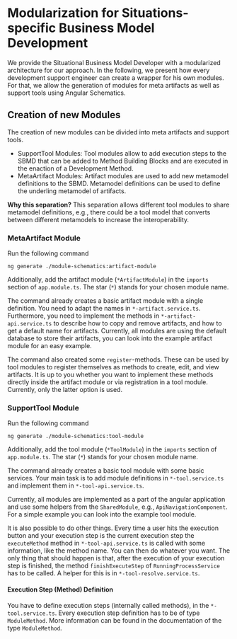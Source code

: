 # Modularization for Situations-specific Business Model Development
We provide the Situational Business Model Developer with a modularized architecture for our approach. In the following, we present how every development support engineer can create a wrapper for his own modules. For that, we allow the generation of modules for meta artifacts as well as support tools using Angular Schematics.

## Creation of new Modules
The creation of new modules can be divided into meta artifacts and support tools.

- SupportTool Modules: Tool modules allow to add execution steps to the SBMD that
  can be added to Method Building Blocks and are executed in the
  enaction of a Development Method.
- MetaArtifact Modules: Artifact modules are used to add new metamodel
  definitions to the SBMD. Metamodel definitions can be used to define the underling
  metamodel of artifacts.

**Why this separation?** This separation allows different tool modules to
share metamodel definitions, e.g., there could be a tool model that
converts between different metamodels to increase the interoperability.


### MetaArtifact Module

Run the following command

```
ng generate ./module-schematics:artifact-module
```

Additionally, add the artifact module (`*ArtifactModule`) in the `imports` section
of `app.module.ts`. The star (`*`) stands for your chosen module name.

The command already creates a basic artifact module with a single
definition. You need to adapt the names in `*-artifact.service.ts`.
Furthermore, you need to implement the methods in `*-artifact-api.service.ts` to
describe how to copy and remove artifacts, and how to get a default name
for artifacts. Currently, all modules are using the default database to store their
artifacts, you can look into the example artifact module for an easy example.

The command also created some `register`-methods. These can be used by tool modules
to register themselves as methods to create, edit, and view artifacts. It is up to you
whether you want to implement these methods directly inside the artifact module or via registration
in a tool module. Currently, only the latter option is used.

### SupportTool Module

Run the following command

```
ng generate ./module-schematics:tool-module
```

Additionally, add the tool module (`*ToolModule`) in the `imports` section
of `app.module.ts`. The star (`*`) stands for your chosen module name.

The command already creates a basic tool module with some basic services.
Your main task is to add module definitions in `*-tool.service.ts` and implement them
in `*-tool-api.service.ts`.

Currently, all modules are implemented as a part of the angular application and use some helpers from
the `SharedModule`, e.g., `ApiNavigationComponent`.
For a simple example you can look into the example tool module.

It is also possible to do other things. Every time a user hits the
execution button and your execution step is the current execution step
the `executeMethod` method in `*-tool-api.service.ts` is called with some
information, like the method name. You can then do whatever you want. The only thing
that should happen is that, after the execution of your execution step is finished,
the method `finishExecuteStep` of `RunningProcessService` has to be called. A helper for this is in
`*-tool-resolve.service.ts`.

#### Execution Step (Method) Definition

You have to define execution steps (internally called methods), in
the `*-tool.service.ts`. Every execution step definition has to be of type `ModuleMethod`.
More information can be found in the documentation of the type `ModuleMethod`.


